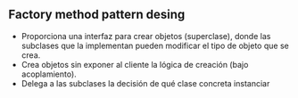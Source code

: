 ## Factory method pattern desing
- Proporciona una interfaz para crear objetos (superclase), donde las subclases que la implementan pueden modificar el tipo de objeto que se crea.
- Crea objetos sin exponer al cliente la lógica de creación (bajo acoplamiento).
- Delega a las subclases la decisión de qué clase concreta instanciar